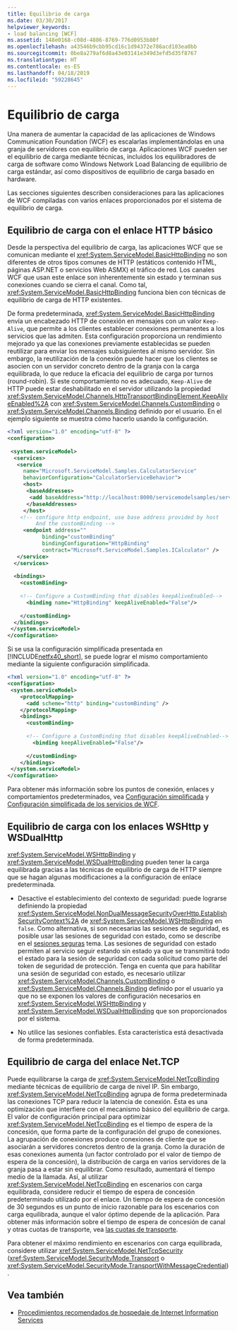 ```yaml
---
title: Equilibrio de carga
ms.date: 03/30/2017
helpviewer_keywords:
- load balancing [WCF]
ms.assetid: 148e0168-c08d-4886-8769-776d0953b80f
ms.openlocfilehash: a43546b9cbb95cd16c1d94372e786acd103ea0bb
ms.sourcegitcommit: 0be8a279af6d8a43e03141e349d3efd5d35f8767
ms.translationtype: HT
ms.contentlocale: es-ES
ms.lasthandoff: 04/18/2019
ms.locfileid: "59228645"
---
```

# <a name="load-balancing"></a>Equilibrio de carga
Una manera de aumentar la capacidad de las aplicaciones de Windows Communication Foundation (WCF) es escalarlas implementándolas en una granja de servidores con equilibrio de carga. Aplicaciones WCF pueden ser el equilibrio de carga mediante técnicas, incluidos los equilibradores de carga de software como Windows Network Load Balancing de equilibrio de carga estándar, así como dispositivos de equilibrio de carga basado en hardware.  
  
 Las secciones siguientes describen consideraciones para las aplicaciones de WCF compiladas con varios enlaces proporcionados por el sistema de equilibrio de carga.  
  
## <a name="load-balancing-with-the-basic-http-binding"></a>Equilibrio de carga con el enlace HTTP básico  
 Desde la perspectiva del equilibrio de carga, las aplicaciones WCF que se comunican mediante el <xref:System.ServiceModel.BasicHttpBinding> no son diferentes de otros tipos comunes de HTTP (estáticos contenido HTML, páginas ASP.NET o servicios Web ASMX) el tráfico de red. Los canales WCF que usan este enlace son inherentemente sin estado y terminan sus conexiones cuando se cierra el canal. Como tal, <xref:System.ServiceModel.BasicHttpBinding> funciona bien con técnicas de equilibrio de carga de HTTP existentes.  
  
 De forma predeterminada, <xref:System.ServiceModel.BasicHttpBinding> envía un encabezado HTTP de conexión en mensajes con un valor `Keep-Alive`, que permite a los clientes establecer conexiones permanentes a los servicios que las admiten. Esta configuración proporciona un rendimiento mejorado ya que las conexiones previamente establecidas se pueden reutilizar para enviar los mensajes subsiguientes al mismo servidor. Sin embargo, la reutilización de la conexión puede hacer que los clientes se asocien con un servidor concreto dentro de la granja con la carga equilibrada, lo que reduce la eficacia del equilibrio de carga por turnos (round-robin). Si este comportamiento no es adecuado, `Keep-Alive` de HTTP puede estar deshabilitado en el servidor utilizando la propiedad <xref:System.ServiceModel.Channels.HttpTransportBindingElement.KeepAliveEnabled%2A> con <xref:System.ServiceModel.Channels.CustomBinding> o <xref:System.ServiceModel.Channels.Binding> definido por el usuario. En el ejemplo siguiente se muestra cómo hacerlo usando la configuración.  
  
```xml  
<?xml version="1.0" encoding="utf-8" ?>  
<configuration>  
  
 <system.serviceModel>  
  <services>  
   <service   
     name="Microsoft.ServiceModel.Samples.CalculatorService"  
     behaviorConfiguration="CalculatorServiceBehavior">  
     <host>  
      <baseAddresses>  
       <add baseAddress="http://localhost:8000/servicemodelsamples/service"/>  
      </baseAddresses>  
     </host>  
    <!-- configure http endpoint, use base address provided by host  
         And the customBinding -->  
     <endpoint address=""  
           binding="customBinding"  
           bindingConfiguration="HttpBinding"   
           contract="Microsoft.ServiceModel.Samples.ICalculator" />  
   </service>  
  </services>  
  
  <bindings>  
    <customBinding>  
  
    <!-- Configure a CustomBinding that disables keepAliveEnabled-->  
      <binding name="HttpBinding" keepAliveEnabled="False"/>  
  
    </customBinding>  
  </bindings>  
 </system.serviceModel>  
</configuration>  
```  
  
 Si se usa la configuración simplificada presentada en [!INCLUDE[netfx40_short](../../../includes/netfx40-short-md.md)], se puede lograr el mismo comportamiento mediante la siguiente configuración simplificada.  
  
```xml  
<?xml version="1.0" encoding="utf-8" ?>  
<configuration>  
 <system.serviceModel>  
    <protocolMapping>  
      <add scheme="http" binding="customBinding" />  
    </protocolMapping>  
    <bindings>  
      <customBinding>  
  
      <!-- Configure a CustomBinding that disables keepAliveEnabled-->  
        <binding keepAliveEnabled="False"/>  
  
      </customBinding>  
    </bindings>  
 </system.serviceModel>  
</configuration>  
```  
  
 Para obtener más información sobre los puntos de conexión, enlaces y comportamientos predeterminados, vea [Configuración simplificada](../../../docs/framework/wcf/simplified-configuration.md) y [Configuración simplificada de los servicios de WCF](../../../docs/framework/wcf/samples/simplified-configuration-for-wcf-services.md).  
  
## <a name="load-balancing-with-the-wshttp-binding-and-the-wsdualhttp-binding"></a>Equilibrio de carga con los enlaces WSHttp y WSDualHttp  
 <xref:System.ServiceModel.WSHttpBinding> y <xref:System.ServiceModel.WSDualHttpBinding> pueden tener la carga equilibrada gracias a las técnicas de equilibrio de carga de HTTP siempre que se hagan algunas modificaciones a la configuración de enlace predeterminada.  
  
-   Desactive el establecimiento del contexto de seguridad: puede lograrse definiendo la propiedad <xref:System.ServiceModel.NonDualMessageSecurityOverHttp.EstablishSecurityContext%2A> de <xref:System.ServiceModel.WSHttpBinding> en `false`. Como alternativa, si son necesarias las sesiones de seguridad, es posible usar las sesiones de seguridad con estado, como se describe en el [sesiones seguras](../../../docs/framework/wcf/feature-details/secure-sessions.md) tema. Las sesiones de seguridad con estado permiten al servicio seguir estando sin estado ya que se transmitirá todo el estado para la sesión de seguridad con cada solicitud como parte del token de seguridad de protección. Tenga en cuenta que para habilitar una sesión de seguridad con estado, es necesario utilizar <xref:System.ServiceModel.Channels.CustomBinding> o <xref:System.ServiceModel.Channels.Binding> definido por el usuario ya que no se exponen los valores de configuración necesarios en <xref:System.ServiceModel.WSHttpBinding> y <xref:System.ServiceModel.WSDualHttpBinding> que son proporcionados por el sistema.  
  
-   No utilice las sesiones confiables. Esta característica está desactivada de forma predeterminada.  
  
## <a name="load-balancing-the-nettcp-binding"></a>Equilibrio de carga del enlace Net.TCP  
 Puede equilibrarse la carga de <xref:System.ServiceModel.NetTcpBinding> mediante técnicas de equilibrio de carga de nivel IP. Sin embargo, <xref:System.ServiceModel.NetTcpBinding> agrupa de forma predeterminada las conexiones TCP para reducir la latencia de conexión. Ésta es una optimización que interfiere con el mecanismo básico del equilibrio de carga. El valor de configuración principal para optimizar <xref:System.ServiceModel.NetTcpBinding> es el tiempo de espera de la concesión, que forma parte de la configuración del grupo de conexiones. La agrupación de conexiones produce conexiones de cliente que se asociarán a servidores concretos dentro de la granja. Como la duración de esas conexiones aumenta (un factor controlado por el valor de tiempo de espera de la concesión), la distribución de carga en varios servidores de la granja pasa a estar sin equilibrar. Como resultado, aumentará el tiempo medio de la llamada. Así, al utilizar <xref:System.ServiceModel.NetTcpBinding> en escenarios con carga equilibrada, considere reducir el tiempo de espera de concesión predeterminado utilizado por el enlace. Un tiempo de espera de concesión de 30 segundos es un punto de inicio razonable para los escenarios con carga equilibrada, aunque el valor óptimo depende de la aplicación. Para obtener más información sobre el tiempo de espera de concesión de canal y otras cuotas de transporte, vea [las cuotas de transporte](../../../docs/framework/wcf/feature-details/transport-quotas.md).  
  
 Para obtener el máximo rendimiento en escenarios con carga equilibrada, considere utilizar <xref:System.ServiceModel.NetTcpSecurity> (<xref:System.ServiceModel.SecurityMode.Transport> o <xref:System.ServiceModel.SecurityMode.TransportWithMessageCredential>).  
  
## <a name="see-also"></a>Vea también

- [Procedimientos recomendados de hospedaje de Internet Information Services](../../../docs/framework/wcf/feature-details/internet-information-services-hosting-best-practices.md)
